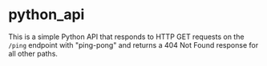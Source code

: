 # python_api


This is a simple Python API that responds to HTTP GET requests on the `/ping` endpoint with "ping-pong" and returns a 404 Not Found response for all other paths.



